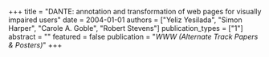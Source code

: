 +++
title = "DANTE: annotation and transformation of web pages for visually impaired users"
date = 2004-01-01
authors = ["Yeliz Yesilada", "Simon Harper", "Carole A. Goble", "Robert Stevens"]
publication_types = ["1"]
abstract = ""
featured = false
publication = "*WWW (Alternate Track Papers & Posters)*"
+++

